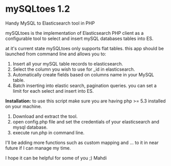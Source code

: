 # mySQLtoes 1.2
Handy MySQL to Elasticsearch tool in PHP

mySQLtoes is the implementation of Elasticsearch PHP client as a configurable tool to select and insert mySQL databases tables into ES.

at it's current state mySQLtoes only supports flat tables. this app should be launched from command line and allows you to:

1. Insert all your mySQL table records to elasticsearch.
2. Select the column you wish to use for _id in elasticsearch.
3. Automatically create fields based on columns name in your MySQL table.
4. Batch inserting into elastic search, pagination queries. you can set a limit for each select and insert into ES.

**Installation:**
to use this script make sure you are having php >= 5.3 installed on your machine.

 1. Download and extract the tool.
 2. open config.php file and set the credentials of your elasticsearch and mysql database.
 3. execute run.php in command line.


I'll be adding more functions such as custom mapping and ... to it in near future if I can manage my time.

I hope it can be helpful for some of you ;)
Mahdi
